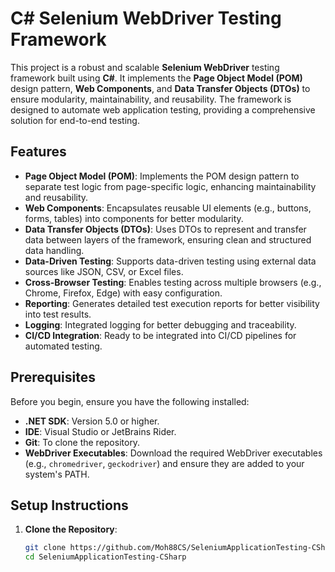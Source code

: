 # C# Selenium WebDriver Testing Framework

This project is a robust and scalable **Selenium WebDriver** testing framework built using **C#**. It implements the **Page Object Model (POM)** design pattern, **Web Components**, and **Data Transfer Objects (DTOs)** to ensure modularity, maintainability, and reusability. The framework is designed to automate web application testing, providing a comprehensive solution for end-to-end testing.

## Features

- **Page Object Model (POM)**: Implements the POM design pattern to separate test logic from page-specific logic, enhancing maintainability and reusability.
- **Web Components**: Encapsulates reusable UI elements (e.g., buttons, forms, tables) into components for better modularity.
- **Data Transfer Objects (DTOs)**: Uses DTOs to represent and transfer data between layers of the framework, ensuring clean and structured data handling.
- **Data-Driven Testing**: Supports data-driven testing using external data sources like JSON, CSV, or Excel files.
- **Cross-Browser Testing**: Enables testing across multiple browsers (e.g., Chrome, Firefox, Edge) with easy configuration.
- **Reporting**: Generates detailed test execution reports for better visibility into test results.
- **Logging**: Integrated logging for better debugging and traceability.
- **CI/CD Integration**: Ready to be integrated into CI/CD pipelines for automated testing.

## Prerequisites

Before you begin, ensure you have the following installed:

- **.NET SDK**: Version 5.0 or higher.
- **IDE**: Visual Studio or JetBrains Rider.
- **Git**: To clone the repository.
- **WebDriver Executables**: Download the required WebDriver executables (e.g., `chromedriver`, `geckodriver`) and ensure they are added to your system's PATH.

## Setup Instructions

1. **Clone the Repository**:
   ```bash
   git clone https://github.com/Moh88CS/SeleniumApplicationTesting-CSharp.git
   cd SeleniumApplicationTesting-CSharp
